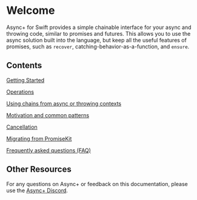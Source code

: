# Welcome

Async+ for Swift provides a simple chainable interface for your async and throwing code, similar to promises and futures.  This allows you to use the async solution built into the language, but keep all the useful features of promises, such as `recover`, catching-behavior-as-a-function, and `ensure`. 



## Contents

[Getting Started](getting-started.md)

[Operations](operations.md)

[Using chains from async or throwing contexts](async-or-throwing-contexts.md)

[Motivation and common patterns](motivation-and-common-patterns.md)

[Cancellation](cancellation.md)

[Migrating from PromiseKit](migrating-from-promisekit.md)

[Frequently asked questions (FAQ)](faq.md)



## Other Resources

For any questions on Async+ or feedback on this documentation, please use the [Async+ Discord](https://discord.gg/vaAhGvvHpW).

